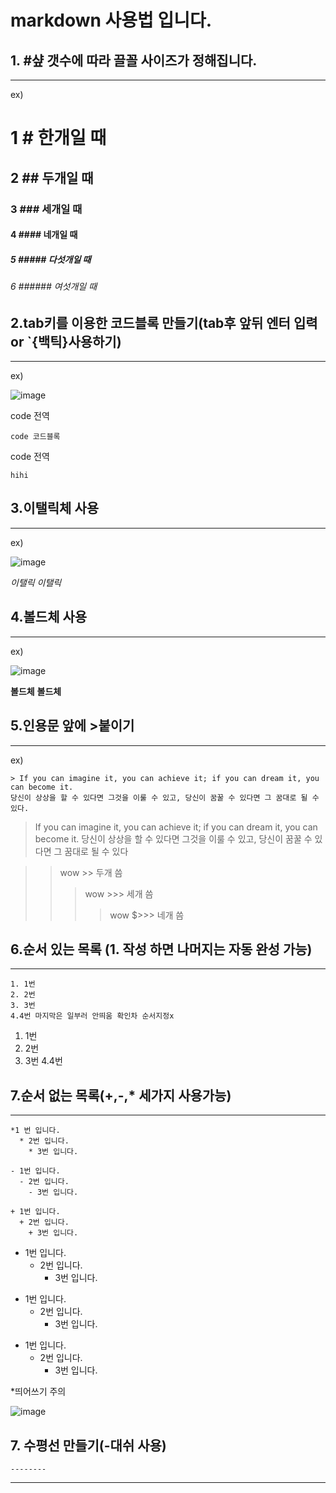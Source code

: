 # markdown 사용법 입니다.

  ## 1. #샾 갯수에 따라 끌꼴 사이즈가 정해집니다.
  -------
  ex)
  # 1 # 한개일 때
  ## 2 ## 두개일 때
  ### 3  ### 세개일 때
  #### 4  #### 네개일 때
  ##### 5  ##### 다섯개일 때
  ###### 6  ###### 여섯개일 때   
  
  
  ## 2.tab키를 이용한 코드블록 만들기(tab후 앞뒤 엔터 입력 or  `{백틱}사용하기)
  -------
  
  
  ex)
  
  ![image](https://user-images.githubusercontent.com/85022962/126020164-43d34637-ba30-4c1e-a4cd-7ca229788a0a.png)


  
  code 전역  
  
    code 코드블록   
    
  code 전역
  
  ```
  hihi
  ```
  
  ## 3.이탤릭체 사용
  -------
  
  
  ex)
  
  ![image](https://user-images.githubusercontent.com/85022962/126020192-b888da05-f1c1-40e2-bbc7-0e00c1d0ffb9.png)
  
  
_이탤릭_
*이탤릭*

## 4.볼드체 사용
-------


ex)


![image](https://user-images.githubusercontent.com/85022962/126020255-c3a23e58-8fe2-4e87-a361-f06116f483fa.png)


__볼드체__
**볼드체**


## 5.인용문 앞에 >붙이기
-------


ex)


```
> If you can imagine it, you can achieve it; if you can dream it, you can become it.
당신이 상상을 할 수 있다면 그것을 이룰 수 있고, 당신이 꿈꿀 수 있다면 그 꿈대로 될 수 있다.
```
> If you can imagine it, you can achieve it; if you can dream it, you can become it.
당신이 상상을 할 수 있다면 그것을 이룰 수 있고, 당신이 꿈꿀 수 있다면 그 꿈대로 될 수 있다

>> wow >> 두개 씀
>>> wow >>> 세개 씀
>>>> wow $>>> 네개 씀

## 6.순서 있는 목록 (1. 작성 하면 나머지는 자동 완성 가능)
  -------


```
1. 1번
2. 2번
3. 3번
4.4번 마지막은 일부러 안띄움 확인차 순서지정x
```


1. 1번
2. 2번
3. 3번
4.4번


## 7.순서 없는 목록(+,-,* 세가지 사용가능)
  -------

```
*1 번 입니다.
  * 2번 입니다.
    * 3번 입니다.
    
- 1번 입니다.
  - 2번 입니다.
    - 3번 입니다.

+ 1번 입니다.
  + 2번 입니다.
    + 3번 입니다.
   ```
   
* 1번 입니다.
  * 2번 입니다.
    * 3번 입니다.

- 1번 입니다.
  - 2번 입니다.
    - 3번 입니다.

+ 1번 입니다.
  + 2번 입니다.
    + 3번 입니다.


 *띄어쓰기 주의
 
 ![image](https://user-images.githubusercontent.com/85022962/126020840-db9409d2-e73f-4ee8-95fb-22ad5951acf4.png)
 
 
 ## 7. 수평선 만들기(-대쉬 사용)
 ```
 --------
 ```
 
 
 --------------------------
    
    


